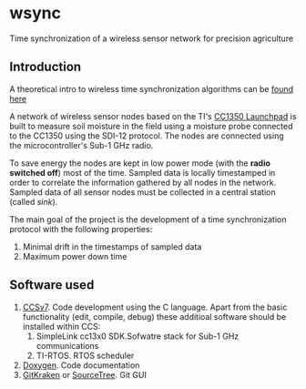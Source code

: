 # wsync
Time synchronization of a wireless sensor network for precision agriculture

## Introduction
A theoretical intro to wireless time synchronization algorithms can be [found here](http://comp.ist.utl.pt/ece-wsn/doc/slides/sensys-ch8-Time-Synchronization.pdf)

A network of wireless sensor nodes based on the TI's [CC1350 Launchpad](http://www.ti.com/tool/LAUNCHXL-CC1350) is built to measure soil moisture in the field using a moisture probe connected to the CC1350 using the SDI-12 protocol. The nodes are connected using the microcontroller's Sub-1 GHz radio.

To save energy the nodes are kept in low power mode (with the **radio switched off**) most of the time.
Sampled data is locally timestamped in order to correlate the information gathered by all nodes in the network. Sampled data of all sensor nodes must be collected in a central station (called _sink_).

The main goal of the project is the development of a time synchronization protocol with the following properties:
1. Minimal drift in the timestamps of sampled data
2. Maximum power down time

## Software used
1. [CCSv7](http://processors.wiki.ti.com/index.php/Download_CCS). Code development using the C language. Apart from the basic functionality (edit, compile, debug) these additioal software should be installed within CCS:
   1. SimpleLink cc13x0 SDK.Sofwatre stack for Sub-1 GHz communications
   2. TI-RTOS. RTOS scheduler
2. [Doxygen](http://www.stack.nl/~dimitri/doxygen/). Code documentation
3. [GitKraken](https://www.gitkraken.com/) or [SourceTree](https://www.sourcetreeapp.com/). Git GUI
